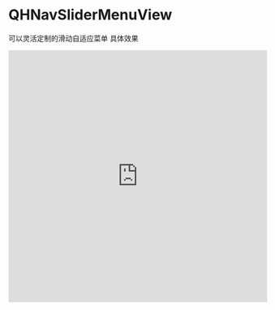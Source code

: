 # QHNavSliderMenuView
可以灵活定制的滑动自适应菜单
具体效果
<iframe height=498 width=510 src="http://v.youku.com/v_show/id_XMTMwODQzODQyMA==.html" frameborder=0 allowfullscreen></iframe>
